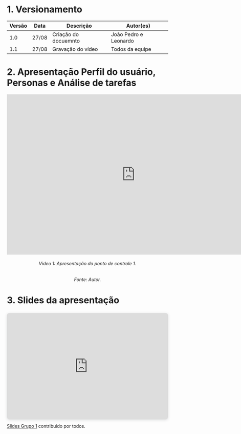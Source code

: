 # 1. Versionamento
|Versão|Data|Descrição|Autor(es)|
|------|----|---------|---------|
|1.0|27/08|Criação do docuemnto|João Pedro e Leonardo|
|1.1|27/08|Gravação do vídeo|Todos da equipe|

# 2. Apresentação Perfil do usuário, Personas e Análise de tarefas 
<iframe width="800" height="500" src="https://www.youtube.com/embed/XV5IdJh0aWI" title="YouTube video player" frameborder="0" allow="accelerometer; autoplay; clipboard-write; encrypted-media; gyroscope; picture-in-picture" allowfullscreen></iframe>
<h6 align = "center">Video 1: Apresentação do ponto de controle 1. </h6>
<h6 align = "center">Fonte: Autor. </h6>

# 3. Slides da apresentação
<div style="position: relative; width: 100%; height: 0; padding-top: 56.2500%;
 padding-bottom: 48px; box-shadow: 0 2px 8px 0 rgba(63,69,81,0.16); margin-top: 1.6em; margin-bottom: 0.9em; overflow: hidden;
 border-radius: 8px; will-change: transform;">
  <iframe loading="lazy" style="position: absolute; width: 100%; height: 100%; top: 0; left: 0; border: none; padding: 0;margin: 0;"
    src="https:&#x2F;&#x2F;www.canva.com&#x2F;design&#x2F;DAEoP5unMpE&#x2F;view?embed">
  </iframe>
</div>
<a href="https:&#x2F;&#x2F;www.canva.com&#x2F;design&#x2F;DAEoP5unMpE&#x2F;view?utm_content=DAEoP5unMpE&amp;utm_campaign=designshare&amp;utm_medium=embeds&amp;utm_source=link" target="_blank" rel="noopener">Slides Grupo 1</a> contribuido por todos.
